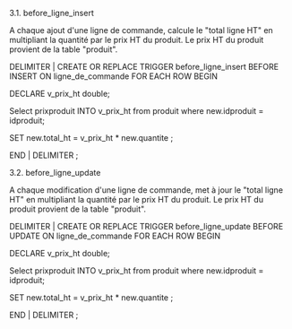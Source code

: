 3.1. before_ligne_insert

A chaque ajout d'une ligne de commande, calcule le "total ligne HT" en multipliant la quantité par le
prix HT du produit. Le prix HT du produit provient de la table "produit".

DELIMITER |
CREATE OR REPLACE TRIGGER before_ligne_insert
BEFORE INSERT ON ligne_de_commande
FOR EACH ROW
BEGIN

DECLARE v_prix_ht double;

Select prixproduit INTO v_prix_ht from produit 
where new.idproduit = idproduit;

SET new.total_ht = v_prix_ht * new.quantite ;

END |
DELIMITER ;

3.2. before_ligne_update

A chaque modification d'une ligne de commande, met à jour le "total ligne HT" en multipliant la
quantité par le prix HT du produit. Le prix HT du produit provient de la table "produit".

DELIMITER |
CREATE OR REPLACE TRIGGER before_ligne_update
BEFORE UPDATE ON ligne_de_commande
FOR EACH ROW
BEGIN

DECLARE v_prix_ht double;

Select prixproduit INTO v_prix_ht from produit 
where new.idproduit = idproduit;

SET new.total_ht = v_prix_ht * new.quantite ;

END |
DELIMITER ;